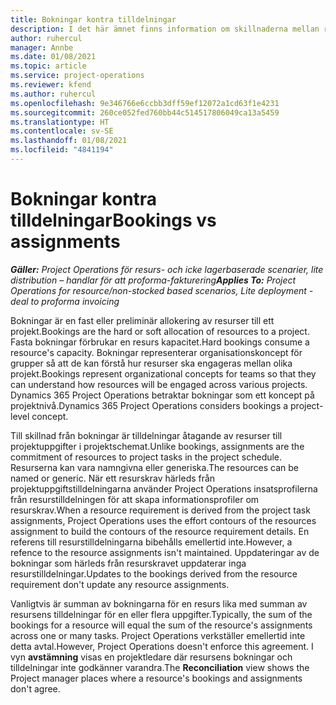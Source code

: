 ```yaml
---
title: Bokningar kontra tilldelningar
description: I det här ämnet finns information om skillnaderna mellan resursbokningar och resurstilldelningar.
author: ruhercul
manager: Annbe
ms.date: 01/08/2021
ms.topic: article
ms.service: project-operations
ms.reviewer: kfend
ms.author: ruhercul
ms.openlocfilehash: 9e346766e6ccbb3dff59ef12072a1cd63f1e4231
ms.sourcegitcommit: 260ce052fed760bb44c514517806049ca13a5459
ms.translationtype: HT
ms.contentlocale: sv-SE
ms.lasthandoff: 01/08/2021
ms.locfileid: "4841194"
---
```

# <a name="bookings-vs-assignments"></a><span data-ttu-id="955a8-103">Bokningar kontra tilldelningar</span><span class="sxs-lookup"><span data-stu-id="955a8-103">Bookings vs assignments</span></span>

<span data-ttu-id="955a8-104">_**Gäller:** Project Operations för resurs- och icke lagerbaserade scenarier, lite distribution – handlar för att proforma-fakturering_</span><span class="sxs-lookup"><span data-stu-id="955a8-104">_**Applies To:** Project Operations for resource/non-stocked based scenarios, Lite deployment - deal to proforma invoicing_</span></span>

<span data-ttu-id="955a8-105">Bokningar är en fast eller preliminär allokering av resurser till ett projekt.</span><span class="sxs-lookup"><span data-stu-id="955a8-105">Bookings are the hard or soft allocation of resources to a project.</span></span> <span data-ttu-id="955a8-106">Fasta bokningar förbrukar en resurs kapacitet.</span><span class="sxs-lookup"><span data-stu-id="955a8-106">Hard bookings consume a resource's capacity.</span></span> <span data-ttu-id="955a8-107">Bokningar representerar organisationskoncept för grupper så att de kan förstå hur resurser ska engageras mellan olika projekt.</span><span class="sxs-lookup"><span data-stu-id="955a8-107">Bookings represent organizational concepts for teams so that they can understand how resources will be engaged across various projects.</span></span> <span data-ttu-id="955a8-108">Dynamics 365 Project Operations betraktar bokningar som ett koncept på projektnivå.</span><span class="sxs-lookup"><span data-stu-id="955a8-108">Dynamics 365 Project Operations considers bookings a project-level concept.</span></span> 

<span data-ttu-id="955a8-109">Till skillnad från bokningar är tilldelningar åtagande av resurser till projektuppgifter i projektschemat.</span><span class="sxs-lookup"><span data-stu-id="955a8-109">Unlike bookings, assignments are the commitment of resources to project tasks in the project schedule.</span></span> <span data-ttu-id="955a8-110">Resurserna kan vara namngivna eller generiska.</span><span class="sxs-lookup"><span data-stu-id="955a8-110">The resources can be named or generic.</span></span>  <span data-ttu-id="955a8-111">När ett resurskrav härleds från projektuppgiftstilldelningarna använder Project Operations insatsprofilerna från resurstilldelningen för att skapa informationsprofiler om resurskrav.</span><span class="sxs-lookup"><span data-stu-id="955a8-111">When a resource requirement is derived from the project task assignments, Project Operations uses the effort contours of the resources assignment to build the contours of the resource requirement details.</span></span> <span data-ttu-id="955a8-112">En referens till resurstilldelningarna bibehålls emellertid inte.</span><span class="sxs-lookup"><span data-stu-id="955a8-112">However, a refence to the resource assignments isn't maintained.</span></span> <span data-ttu-id="955a8-113">Uppdateringar av de bokningar som härleds från resurskravet uppdaterar inga resurstilldelningar.</span><span class="sxs-lookup"><span data-stu-id="955a8-113">Updates to the bookings derived from the resource requirement don't update any resource assignments.</span></span>

<span data-ttu-id="955a8-114">Vanligtvis är summan av bokningarna för en resurs lika med summan av resursens tilldelningar för en eller flera uppgifter.</span><span class="sxs-lookup"><span data-stu-id="955a8-114">Typically, the sum of the bookings for a resource will equal the sum of the resource's assignments across one or many tasks.</span></span> <span data-ttu-id="955a8-115">Project Operations verkställer emellertid inte detta avtal.</span><span class="sxs-lookup"><span data-stu-id="955a8-115">However, Project Operations doesn't enforce this agreement.</span></span> <span data-ttu-id="955a8-116">I vyn **avstämning** visas en projektledare där resursens bokningar och tilldelningar inte godkänner varandra.</span><span class="sxs-lookup"><span data-stu-id="955a8-116">The **Reconciliation** view shows the Project manager places where a resource's bookings and assignments don't agree.</span></span>


